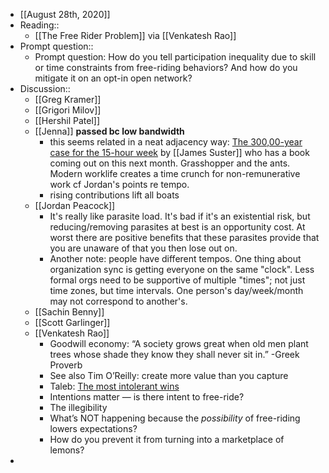 - [[August 28th, 2020]]
- Reading::
    - [[The Free Rider Problem]] via [[Venkatesh Rao]]
- Prompt question:: 
    - Prompt question: How do you tell participation inequality due to skill or time constraints from free-riding behaviors? And how do you mitigate it on an opt-in open network?
- Discussion::
    - [[Greg Kramer]]
    - [[Grigori Milov]]
    - [[Hershil Patel]]
    - [[Jenna]] __passed bc low bandwidth__
        - this seems related in a neat adjacency way: [The 300,00-year case for the 15-hour week](https://www.ft.com/content/8dd71dc3-4566-48e0-a1d9-3e8bd2b3f60f) by [[James Suster]] who has a book coming out on this next month. Grasshopper and the ants. Modern worklife creates a time crunch for non-remunerative work cf Jordan's points re tempo. 
        - rising contributions lift all boats
    - [[Jordan Peacock]]
        - It's really like parasite load. It's bad if it's an existential risk, but reducing/removing parasites at best is an opportunity cost. At worst there are positive benefits that these parasites provide that you are unaware of that you then lose out on.
        - Another note: people have different tempos. One thing about organization sync is getting everyone on the same "clock". Less formal orgs need to be supportive of multiple "times"; not just time zones, but time intervals. One person's day/week/month may not correspond to another's.
    - [[Sachin Benny]]
    - [[Scott Garlinger]]
    - [[Venkatesh Rao]]
        - Goodwill economy: “A society grows great when old men plant trees whose shade they know they shall never sit in.” -Greek Proverb
        - See also Tim O’Reilly: create more value than you capture
        - Taleb: [The most intolerant wins](https://medium.com/incerto/the-most-intolerant-wins-the-dictatorship-of-the-small-minority-3f1f83ce4e15)
        - Intentions matter — is there intent to free-ride?
        - The illegibility
        - What’s NOT happening because the *possibility* of free-riding lowers expectations?
        - How do you prevent it from turning into a marketplace of lemons?
- 
